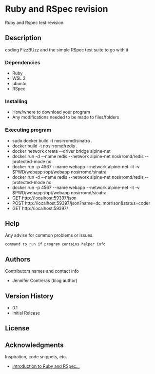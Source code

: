 
# Ruby and RSpec revision

Ruby and Rspec test revision

## Description

coding FizzBUzz and the simple RSpec test suite to go with it

### Dependencies

* Ruby
* WSL 2
* ubuntu
* RSpec

### Installing

* How/where to download your program
* Any modifications needed to be made to files/folders

### Executing program


* sudo docker build -t nosirromd/sinatra .
* docker build -t nosirromd/redis .
* docker network create --driver bridge alpine-net
* docker run -d --name redis --network alpine-net nosirromd/redis --protected-mode no
* docker run -p 4567 --name webapp --network alpine-net -it -v $PWD/webapp:/opt/webapp nosirromd/sinatra
* docker run -d --name redis --network alpine-net nosirromd/redis --protected-mode no
* docker run -p 4567 --name webapp --network alpine-net -it -v $PWD/webapp:/opt/webapp nosirromd/sinatra
* GET  http://localhost:59397/json
* POST http://localhost:59397/json?name=dc_morrison&status=coder
* GET  http://localhost:59397/


## Help

Any advise for common problems or issues.
```
command to run if program contains helper info
```

## Authors

Contributors names and contact info

* Jennifer Contreras (blog author)

## Version History

* 0.1
* Initial Release

## License

## Acknowledgments

Inspiration, code snippets, etc.
* [Introduction to Ruby and RSpec…](https://medium.com/craft-academy/introduction-to-ruby-and-rspec-135da4051802)
